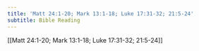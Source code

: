 ```yaml
---
title: 'Matt 24:1-20; Mark 13:1-18; Luke 17:31-32; 21:5-24'
subtitle: Bible Reading
---
```


[[Matt 24:1-20; Mark 13:1-18; Luke 17:31-32; 21:5-24]]